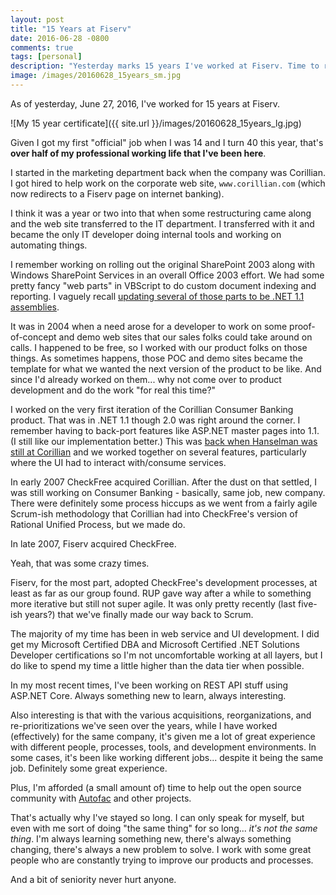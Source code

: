 ```yaml
---
layout: post
title: "15 Years at Fiserv"
date: 2016-06-28 -0800
comments: true
tags: [personal]
description: "Yesterday marks 15 years I've worked at Fiserv. Time to reflect."
image: /images/20160628_15years_sm.jpg
---
```

As of yesterday, June 27, 2016, I've worked for 15 years at Fiserv.

![My 15 year certificate]({{ site.url }}/images/20160628_15years_lg.jpg)

Given I got my first "official" job when I was 14 and I turn 40 this year, that's **over half of my professional working life that I've been here**.

I started in the marketing department back when the company was Corillian. I got hired to help work on the corporate web site, `www.corillian.com` (which now redirects to a Fiserv page on internet banking).

I think it was a year or two into that when some restructuring came along and the web site transferred to the IT department. I transferred with it and became the only IT developer doing internal tools and working on automating things.

I remember working on rolling out the original SharePoint 2003 along with Windows SharePoint Services in an overall Office 2003 effort. We had some pretty fancy "web parts" in VBScript to do custom document indexing and reporting. I vaguely recall [updating several of those parts to be .NET 1.1 assemblies](https://msdn.microsoft.com/en-us/library/dd583166(v=office.11).aspx).

It was in 2004 when a need arose for a developer to work on some proof-of-concept and demo web sites that our sales folks could take around on calls. I happened to be free, so I worked with our product folks on those things. As sometimes happens, those POC and demo sites became the template for what we wanted the next version of the product to be like. And since I'd already worked on them... why not come over to product development and do the work "for real this time?"

I worked on the very first iteration of the Corillian Consumer Banking product. That was in .NET 1.1 though 2.0 was right around the corner. I remember having to back-port features like ASP.NET master pages into 1.1. (I still like our implementation better.) This was [back when Hanselman was still at Corillian](http://www.hanselman.com/blog/TheNextStepCheckFreeToAcquireCorillianFor245m.aspx) and we worked together on several features, particularly where the UI had to interact with/consume services.

In early 2007 CheckFree acquired Corillian. After the dust on that settled, I was still working on Consumer Banking - basically, same job, new company. There were definitely some process hiccups as we went from a fairly agile Scrum-ish methodology that Corillian had into CheckFree's version of Rational Unified Process, but we made do.

In late 2007, Fiserv acquired CheckFree.

Yeah, that was some crazy times.

Fiserv, for the most part, adopted CheckFree's development processes, at least as far as our group found. RUP gave way after a while to something more iterative but still not super agile. It was only pretty recently (last five-ish years?) that we've finally made our way back to Scrum.

The majority of my time has been in web service and UI development. I did get my Microsoft Certified DBA and Microsoft Certified .NET Solutions Developer certifications so I'm not uncomfortable working at all layers, but I do like to spend my time a little higher than the data tier when possible.

In my most recent times, I've been working on REST API stuff using ASP.NET Core. Always something new to learn, always interesting.

Also interesting is that with the various acquisitions, reorganizations, and re-prioritizations we've seen over the years, while I have worked (effectively) for the same company, it's given me a lot of great experience with different people, processes, tools, and development environments. In some cases, it's been like working different jobs... despite it being the same job. Definitely some great experience.

Plus, I'm afforded (a small amount of) time to help out the open source community with [Autofac](http://autofac.org/) and other projects.

That's actually why I've stayed so long. I can only speak for myself, but even with me sort of doing "the same thing" for so long... _it's not the same thing_. I'm always learning something new, there's always something changing, there's always a new problem to solve. I work with some great people who are constantly trying to improve our products and processes.

And a bit of seniority never hurt anyone.
